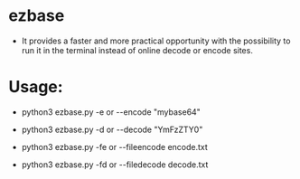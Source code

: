 # ezbase

- It provides a faster and more practical opportunity with the possibility to run it in the terminal instead of online decode or encode sites.

# Usage: 

- python3 ezbase.py -e or --encode "mybase64"
- python3 ezbase.py -d or --decode "YmFzZTY0"

- python3 ezbase.py -fe or --fileencode encode.txt
- python3 ezbase.py -fd or --filedecode decode.txt
